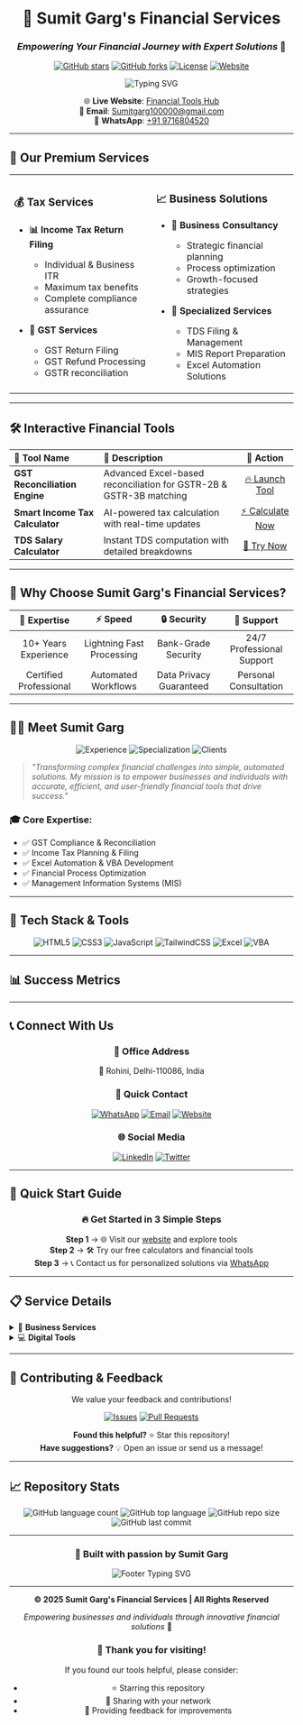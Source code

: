<div align="center">

# 💼 Sumit Garg's Financial Services
### *Empowering Your Financial Journey with Expert Solutions* 🚀

[![GitHub stars](https://img.shields.io/github/stars/sumitgarg100000/Home?style=for-the-badge&logo=github&color=gold)](https://github.com/sumitgarg100000/Home)
[![GitHub forks](https://img.shields.io/github/forks/sumitgarg100000/Home?style=for-the-badge&logo=github)](https://github.com/sumitgarg100000/Home)
[![License](https://img.shields.io/badge/License-MIT-blue.svg?style=for-the-badge)](LICENSE)
[![Website](https://img.shields.io/badge/Website-Live-brightgreen.svg?style=for-the-badge&logo=safari)](https://sumitgarg100000.github.io/Home/)

<p align="center">
  <img src="https://readme-typing-svg.demolab.com?font=Fira+Code&size=22&duration=3000&pause=1000&color=2196F3&center=true&vCenter=true&multiline=true&width=600&height=100&lines=Tax+Compliance+Made+Simple;Financial+Management+Excellence;10%2B+Years+of+Expert+Experience" alt="Typing SVG" />
</p>

🌐 **Live Website**: [Financial Tools Hub](https://sumitgarg100000.github.io/Home/)  
📧 **Email**: [Sumitgarg100000@gmail.com](mailto:Sumitgarg100000@gmail.com)  
📱 **WhatsApp**: [+91 9716804520](https://wa.me/9716804520)

</div>

---

## 🎯 Our Premium Services

<table>
<tr>
<td width="50%">

### 💰 Tax Services
- **📊 Income Tax Return Filing**
  - Individual & Business ITR
  - Maximum tax benefits
  - Complete compliance assurance
  
- **🧾 GST Services**
  - GST Return Filing
  - GST Refund Processing
  - GSTR reconciliation

</td>
<td width="50%">

### 📈 Business Solutions
- **💼 Business Consultancy**
  - Strategic financial planning
  - Process optimization
  - Growth-focused strategies

- **📑 Specialized Services**
  - TDS Filing & Management
  - MIS Report Preparation
  - Excel Automation Solutions

</td>
</tr>
</table>

---

## 🛠️ Interactive Financial Tools

<div align="center">

| 🔧 **Tool Name** | 📝 **Description** | 🚀 **Action** |
|:---|:---|:---:|
| **GST Reconciliation Engine** | Advanced Excel-based reconciliation for GSTR-2B & GSTR-3B matching | [🔥 Launch Tool](https://sumitgarg100000.github.io/GSTReconciliation/) |
| **Smart Income Tax Calculator** | AI-powered tax calculation with real-time updates | [⚡ Calculate Now](https://sumitgarg100000.github.io/IncometaxCalculator/) |
| **TDS Salary Calculator** | Instant TDS computation with detailed breakdowns | [💫 Try Now](https://sumitgarg100000.github.io/Home/Salarytds.html) |

</div>

---

## 🌟 Why Choose Sumit Garg's Financial Services?

<div align="center">

| 🎯 **Expertise** | ⚡ **Speed** | 🔒 **Security** | 🤝 **Support** |
|:---:|:---:|:---:|:---:|
| 10+ Years Experience | Lightning Fast Processing | Bank-Grade Security | 24/7 Professional Support |
| Certified Professional | Automated Workflows | Data Privacy Guaranteed | Personal Consultation |

</div>

---

## 👨‍💼 Meet Sumit Garg

<div align="center">

<img src="https://img.shields.io/badge/Experience-10%2B%20Years-brightgreen?style=for-the-badge&logo=award" alt="Experience"/>
<img src="https://img.shields.io/badge/Specialization-Tax%20%26%20Finance-blue?style=for-the-badge&logo=chart-line" alt="Specialization"/>
<img src="https://img.shields.io/badge/Clients%20Served-500%2B-orange?style=for-the-badge&logo=users" alt="Clients"/>

</div>

> *"Transforming complex financial challenges into simple, automated solutions. My mission is to empower businesses and individuals with accurate, efficient, and user-friendly financial tools that drive success."*

### 🎓 **Core Expertise:**
- ✅ GST Compliance & Reconciliation
- ✅ Income Tax Planning & Filing  
- ✅ Excel Automation & VBA Development
- ✅ Financial Process Optimization
- ✅ Management Information Systems (MIS)

---

## 🚀 Tech Stack & Tools

<div align="center">

![HTML5](https://img.shields.io/badge/HTML5-E34F26?style=for-the-badge&logo=html5&logoColor=white)
![CSS3](https://img.shields.io/badge/CSS3-1572B6?style=for-the-badge&logo=css3&logoColor=white)
![JavaScript](https://img.shields.io/badge/JavaScript-F7DF1E?style=for-the-badge&logo=javascript&logoColor=black)
![TailwindCSS](https://img.shields.io/badge/Tailwind_CSS-38B2AC?style=for-the-badge&logo=tailwind-css&logoColor=white)
![Excel](https://img.shields.io/badge/Microsoft_Excel-217346?style=for-the-badge&logo=microsoft-excel&logoColor=white)
![VBA](https://img.shields.io/badge/VBA-217346?style=for-the-badge&logo=microsoft-office&logoColor=white)

</div>

---

## 📊 Success Metrics

<div align="center">


</div>

---

## 📞 Connect With Us

<div align="center">

### 🏢 **Office Address**
📍 Rohini, Delhi-110086, India

### 📱 **Quick Contact**
[![WhatsApp](https://img.shields.io/badge/WhatsApp-25D366?style=for-the-badge&logo=whatsapp&logoColor=white)](https://wa.me/9716804520)
[![Email](https://img.shields.io/badge/Email-D14836?style=for-the-badge&logo=gmail&logoColor=white)](mailto:Sumitgarg100000@gmail.com)
[![Website](https://img.shields.io/badge/Website-4285F4?style=for-the-badge&logo=google-chrome&logoColor=white)](https://sumitgarg100000.github.io/Home/)

### 🌐 **Social Media**
[![LinkedIn](https://img.shields.io/badge/LinkedIn-0077B5?style=for-the-badge&logo=linkedin&logoColor=white)](https://www.linkedin.com/)
[![Twitter](https://img.shields.io/badge/Twitter-1DA1F2?style=for-the-badge&logo=twitter&logoColor=white)](https://x.com/)

</div>

---

## 🚀 Quick Start Guide

<div align="center">

### 🔥 **Get Started in 3 Simple Steps**

**Step 1** → 🌐 Visit our [website](https://sumitgarg100000.github.io/Home/) and explore tools  
**Step 2** → 🛠️ Try our free calculators and financial tools  
**Step 3** → 📞 Contact us for personalized solutions via [WhatsApp](https://wa.me/9716804520)

</div>

---

## 📋 Service Details

<details>
<summary>🏢 <strong>Business Services</strong></summary>

### Income Tax Return Filing
- Individual ITR filing (ITR-1, ITR-2, ITR-3, ITR-4)
- Business ITR filing with detailed computation
- Tax planning and optimization strategies
- Amendment and revised return filing

### GST Services  
- Monthly GST return filing (GSTR-1, GSTR-3B)
- GST registration and cancellation
- Input tax credit reconciliation
- GST audit and compliance

### TDS Services
- TDS return filing (24Q, 26Q, 27Q, 27EQ)
- TDS certificate generation
- Lower deduction certificates
- TDS compliance management

</details>

<details>
<summary>💻 <strong>Digital Tools</strong></summary>

### Excel Automation
- Custom VBA macros development
- Financial dashboard creation
- Automated report generation
- Data processing solutions

### MIS Reporting
- Monthly financial reports
- Business performance analytics  
- Cash flow analysis
- Expense tracking systems

</details>

---

## 🤝 Contributing & Feedback

<div align="center">

We value your feedback and contributions!

[![Issues](https://img.shields.io/github/issues/sumitgarg100000/Home?style=for-the-badge&logo=github)](https://github.com/sumitgarg100000/Home/issues)
[![Pull Requests](https://img.shields.io/github/issues-pr/sumitgarg100000/Home?style=for-the-badge&logo=github)](https://github.com/sumitgarg100000/Home/pulls)

**Found this helpful?** ⭐ Star this repository!  
**Have suggestions?** 💡 Open an issue or send us a message!

</div>

---

## 📈 Repository Stats

<div align="center">

![GitHub language count](https://img.shields.io/github/languages/count/sumitgarg100000/Home?style=flat-square)
![GitHub top language](https://img.shields.io/github/languages/top/sumitgarg100000/Home?style=flat-square)
![GitHub repo size](https://img.shields.io/github/repo-size/sumitgarg100000/Home?style=flat-square)
![GitHub last commit](https://img.shields.io/github/last-commit/sumitgarg100000/Home?style=flat-square)

</div>

---

<div align="center">

### 💙 **Built with passion by Sumit Garg**

<img src="https://readme-typing-svg.demolab.com?font=Fira+Code&size=18&duration=2000&pause=1000&color=FF6B6B&center=true&vCenter=true&width=400&lines=Made+with+%E2%9D%A4%EF%B8%8F+in+India;Simplifying+Finance+Since+2014;Your+Success+is+Our+Mission" alt="Footer Typing SVG" />

---

**© 2025 Sumit Garg's Financial Services | All Rights Reserved**

*Empowering businesses and individuals through innovative financial solutions* 🚀

### 🙏 **Thank you for visiting!**

If you found our tools helpful, please consider:
- ⭐ Starring this repository
- 🔄 Sharing with your network  
- 📝 Providing feedback for improvements

</div>

